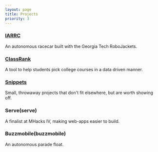 ```yaml
---
layout: page
title: Projects
priority: 3
---
```



### [IARRC](iarrc)

An autonomous racecar built with the Georgia Tech RoboJackets.

### [ClassRank](classrank)

A tool to help students pick college courses in a data driven manner.

### [Snippets](snippets)

Small, throwaway projects that don't fit elsewhere, but are worth showing off.

### Serve(serve)

A finalist at MHacks IV, making web-apps easier to build.

### Buzzmobile(buzzmobile)

An autonomous parade float.
